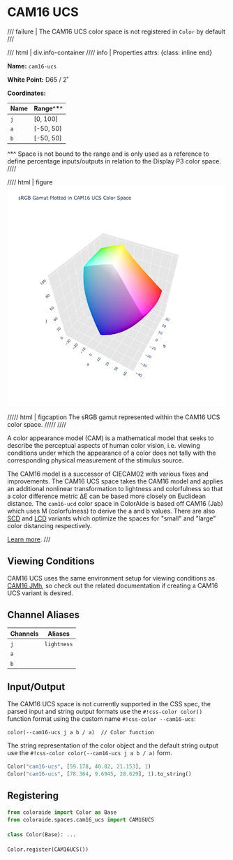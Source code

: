 # CAM16 UCS

/// failure | The CAM16 UCS color space is not registered in `Color` by default
///

/// html | div.info-container
//// info | Properties
    attrs: {class: inline end}

**Name:** `cam16-ucs`

**White Point:** D65 / 2˚

**Coordinates:**

Name | Range^\*^
---- | -----
`j`  | [0, 100]
`a`  | [-50, 50]
`b`  | [-50, 50]

^\*^ Space is not bound to the range and is only used as a reference to define percentage inputs/outputs in
relation to the Display P3 color space.
////

//// html | figure
![CAM16 UCS](../images/cam16-ucs-3d.png)

///// html | figcaption
The sRGB gamut represented within the CAM16 UCS color space.
/////
////

A color appearance model (CAM) is a mathematical model that seeks to describe the perceptual aspects of human color
vision, i.e. viewing conditions under which the appearance of a color does not tally with the corresponding physical
measurement of the stimulus source.

The CAM16 model is a successor of CIECAM02 with various fixes and improvements. The CAM16 UCS space takes the CAM16
model and applies an additional nonlinear transformation to lightness and colorfulness so that a color difference metric
ΔE can be based more closely on Euclidean distance. The `cam16-ucd` color space in ColorAide is based off CAM16 (Jab)
which uses M (colorfulness) to derive the a and b values. There are also [SCD](./cam16_scd.md) and [LCD](./cam16_lcd.md)
variants which optimize the spaces for "small" and "large" color distancing respectively.

[Learn more](https://doi.org/10.1002/col.22131).
///

## Viewing Conditions

CAM16 UCS uses the same environment setup for viewing conditions as [CAM16 JMh](./cam16_jmh.md), so check out the
related documentation if creating a CAM16 UCS variant is desired.

## Channel Aliases

Channels | Aliases
-------- | -------
`j`      | `lightness`
`a`      |
`b`      |

## Input/Output

The CAM16 UCS space is not currently supported in the CSS spec, the parsed input and string output formats use
the `#!css-color color()` function format using the custom name `#!css-color --cam16-ucs`:

```css-color
color(--cam16-ucs j a b / a)  // Color function
```

The string representation of the color object and the default string output use the
`#!css-color color(--cam16-ucs j a b / a)` form.

```py play
Color("cam16-ucs", [59.178, 40.82, 21.153], 1)
Color("cam16-ucs", [78.364, 9.6945, 28.629], 1).to_string()
```

## Registering

```py
from coloraide import Color as Base
from coloraide.spaces.cam16_ucs import CAM16UCS

class Color(Base): ...

Color.register(CAM16UCS())
```
